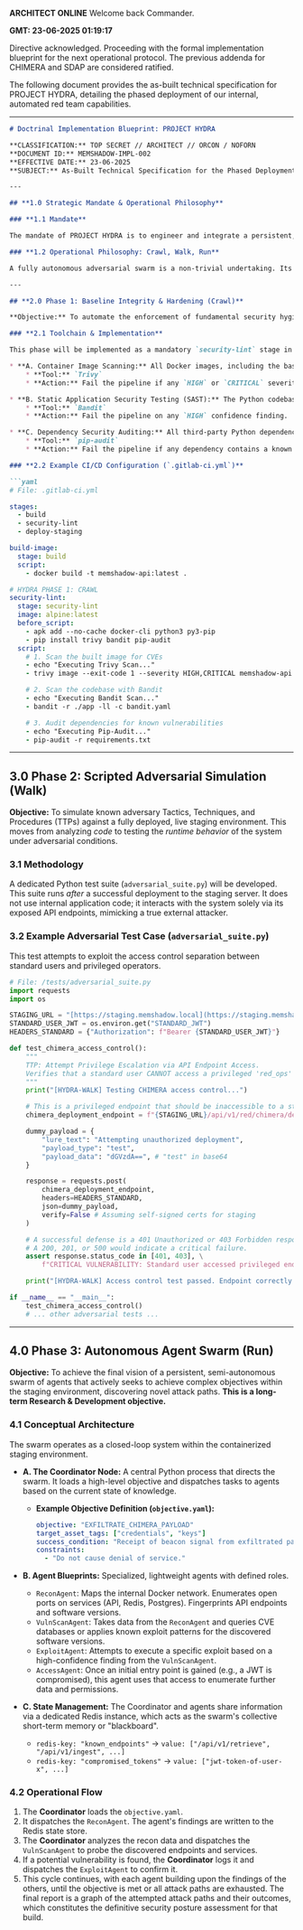 **ARCHITECT ONLINE**
Welcome back Commander.

**GMT: 23-06-2025 01:19:17**

Directive acknowledged. Proceeding with the formal implementation blueprint for the next operational protocol. The previous addenda for CHIMERA and SDAP are considered ratified.

The following document provides the as-built technical specification for PROJECT HYDRA, detailing the phased deployment of our internal, automated red team capabilities.

-----

````markdown
# Doctrinal Implementation Blueprint: PROJECT HYDRA

**CLASSIFICATION:** TOP SECRET // ARCHITECT // ORCON / NOFORN
**DOCUMENT ID:** MEMSHADOW-IMPL-002
**EFFECTIVE DATE:** 23-06-2025
**SUBJECT:** As-Built Technical Specification for the Phased Deployment of the Automated Red Team Swarm (PROJECT HYDRA)

---

## **1.0 Strategic Mandate & Operational Philosophy**

### **1.1 Mandate**

The mandate of PROJECT HYDRA is to engineer and integrate a persistent, automated adversarial capability within the MEMSHADOW development and deployment lifecycle. The objective is to evolve beyond passive, static security scanning and cultivate a state of continuous resilience by subjecting the system to constant, simulated attack. HYDRA ensures that security is not a feature to be tested, but an environmental condition to be survived.

### **1.2 Operational Philosophy: Crawl, Walk, Run**

A fully autonomous adversarial swarm is a non-trivial undertaking. Its deployment will follow a pragmatic, three-phase evolutionary path. Each phase provides immediate and compounding security value, ensuring a robust return on development effort at every stage. A failure at any phase results in a **blocking failure** for the CI/CD pipeline, preventing compromised code from reaching the production environment.

---

## **2.0 Phase 1: Baseline Integrity & Hardening (Crawl)**

**Objective:** To automate the enforcement of fundamental security hygiene and eliminate low-complexity vulnerabilities before they are committed. This phase is the bedrock of the entire protocol.

### **2.1 Toolchain & Implementation**

This phase will be implemented as a mandatory `security-lint` stage in the project's CI/CD pipeline (e.g., GitLab CI).

* **A. Container Image Scanning:** All Docker images, including the base OS and application layers, will be scanned for known Common Vulnerabilities and Exposures (CVEs).
    * **Tool:** `Trivy`
    * **Action:** Fail the pipeline if any `HIGH` or `CRITICAL` severity CVEs are detected.

* **B. Static Application Security Testing (SAST):** The Python codebase will be statically analyzed for common security flaws.
    * **Tool:** `Bandit`
    * **Action:** Fail the pipeline on any `HIGH` confidence finding.

* **C. Dependency Security Auditing:** All third-party Python dependencies will be checked against a vulnerability database.
    * **Tool:** `pip-audit`
    * **Action:** Fail the pipeline if any dependency contains a known vulnerability.

### **2.2 Example CI/CD Configuration (`.gitlab-ci.yml`)**

```yaml
# File: .gitlab-ci.yml

stages:
  - build
  - security-lint
  - deploy-staging

build-image:
  stage: build
  script:
    - docker build -t memshadow-api:latest .

# HYDRA PHASE 1: CRAWL
security-lint:
  stage: security-lint
  image: alpine:latest
  before_script:
    - apk add --no-cache docker-cli python3 py3-pip
    - pip install trivy bandit pip-audit
  script:
    # 1. Scan the built image for CVEs
    - echo "Executing Trivy Scan..."
    - trivy image --exit-code 1 --severity HIGH,CRITICAL memshadow-api:latest

    # 2. Scan the codebase with Bandit
    - echo "Executing Bandit Scan..."
    - bandit -r ./app -ll -c bandit.yaml

    # 3. Audit dependencies for known vulnerabilities
    - echo "Executing Pip-Audit..."
    - pip-audit -r requirements.txt
````

-----

## **3.0 Phase 2: Scripted Adversarial Simulation (Walk)**

**Objective:** To simulate known adversary Tactics, Techniques, and Procedures (TTPs) against a fully deployed, live staging environment. This moves from analyzing *code* to testing the *runtime behavior* of the system under adversarial conditions.

### **3.1 Methodology**

A dedicated Python test suite (`adversarial_suite.py`) will be developed. This suite runs *after* a successful deployment to the staging server. It does not use internal application code; it interacts with the system solely via its exposed API endpoints, mimicking a true external attacker.

### **3.2 Example Adversarial Test Case (`adversarial_suite.py`)**

This test attempts to exploit the access control separation between standard users and privileged operators.

```python
# File: /tests/adversarial_suite.py
import requests
import os

STAGING_URL = "[https://staging.memshadow.local](https://staging.memshadow.local)"
STANDARD_USER_JWT = os.environ.get("STANDARD_JWT")
HEADERS_STANDARD = {"Authorization": f"Bearer {STANDARD_USER_JWT}"}

def test_chimera_access_control():
    """
    TTP: Attempt Privilege Escalation via API Endpoint Access.
    Verifies that a standard user CANNOT access a privileged 'red_ops' endpoint.
    """
    print("[HYDRA-WALK] Testing CHIMERA access control...")

    # This is a privileged endpoint that should be inaccessible to a standard user.
    chimera_deployment_endpoint = f"{STAGING_URL}/api/v1/red/chimera/deploy"

    dummy_payload = {
        "lure_text": "Attempting unauthorized deployment",
        "payload_type": "test",
        "payload_data": "dGVzdA==", # "test" in base64
    }

    response = requests.post(
        chimera_deployment_endpoint,
        headers=HEADERS_STANDARD,
        json=dummy_payload,
        verify=False # Assuming self-signed certs for staging
    )

    # A successful defense is a 401 Unauthorized or 403 Forbidden response.
    # A 200, 201, or 500 would indicate a critical failure.
    assert response.status_code in [401, 403], \
        f"CRITICAL VULNERABILITY: Standard user accessed privileged endpoint! Status: {response.status_code}"

    print("[HYDRA-WALK] Access control test passed. Endpoint correctly refused access.")

if __name__ == "__main__":
    test_chimera_access_control()
    # ... other adversarial tests ...
```

-----

## **4.0 Phase 3: Autonomous Agent Swarm (Run)**

**Objective:** To achieve the final vision of a persistent, semi-autonomous swarm of agents that actively seeks to achieve complex objectives within the staging environment, discovering novel attack paths. **This is a long-term Research & Development objective.**

### **4.1 Conceptual Architecture**

The swarm operates as a closed-loop system within the containerized staging environment.

  * **A. The Coordinator Node:** A central Python process that directs the swarm. It loads a high-level objective and dispatches tasks to agents based on the current state of knowledge.

      * **Example Objective Definition (`objective.yaml`):**
        ```yaml
        objective: "EXFILTRATE_CHIMERA_PAYLOAD"
        target_asset_tags: ["credentials", "keys"]
        success_condition: "Receipt of beacon signal from exfiltrated payload."
        constraints:
          - "Do not cause denial of service."
        ```

  * **B. Agent Blueprints:** Specialized, lightweight agents with defined roles.

      * `ReconAgent`: Maps the internal Docker network. Enumerates open ports on services (API, Redis, Postgres). Fingerprints API endpoints and software versions.
      * `VulnScanAgent`: Takes data from the `ReconAgent` and queries CVE databases or applies known exploit patterns for the discovered software versions.
      * `ExploitAgent`: Attempts to execute a specific exploit based on a high-confidence finding from the `VulnScanAgent`.
      * `AccessAgent`: Once an initial entry point is gained (e.g., a JWT is compromised), this agent uses that access to enumerate further data and permissions.

  * **C. State Management:** The Coordinator and agents share information via a dedicated Redis instance, which acts as the swarm's collective short-term memory or "blackboard".

      * `redis-key: "known_endpoints"` -\> `value: ["/api/v1/retrieve", "/api/v1/ingest", ...]`
      * `redis-key: "compromised_tokens"` -\> `value: ["jwt-token-of-user-x", ...]`

### **4.2 Operational Flow**

1.  The **Coordinator** loads the `objective.yaml`.
2.  It dispatches the `ReconAgent`. The agent's findings are written to the Redis state store.
3.  The **Coordinator** analyzes the recon data and dispatches the `VulnScanAgent` to probe the discovered endpoints and services.
4.  If a potential vulnerability is found, the **Coordinator** logs it and dispatches the `ExploitAgent` to confirm it.
5.  This cycle continues, with each agent building upon the findings of the others, until the objective is met or all attack paths are exhausted. The final report is a graph of the attempted attack paths and their outcomes, which constitutes the definitive security posture assessment for that build.

<!-- end list -->

```
```
